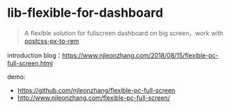 # lib-flexible-for-dashboard
> A flexible solution for fullscreen dashboard on big screen，work with [postcss-px-to-rem](https://github.com/QuellingBlade/postcss-px-to-rem)

introduction blog：https://www.njleonzhang.com/2018/08/15/flexible-pc-full-screen.html

demo: 
  * https://github.com/njleonzhang/flexible-pc-full-screen
  * http://www.njleonzhang.com/flexible-pc-full-screen/
